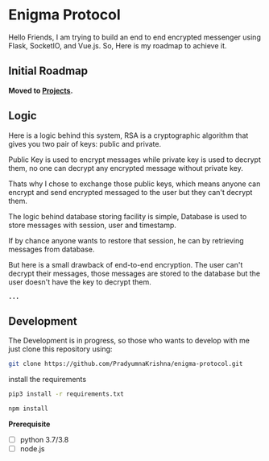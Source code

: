 
# Enigma Protocol

Hello Friends, I am trying to build an end to end encrypted messenger using Flask, SocketIO, and Vue.js. So, Here is my roadmap to achieve it.


## Initial Roadmap 

**Moved to [Projects](https://github.com/PradyumnaKrishna/enigma-protocol/projects/2).**


## Logic

Here is a logic behind this system, RSA is a cryptographic algorithm that gives you two pair of keys: public and private.

Public Key is used to encrypt messages while private key is used to decrypt them, no one can decrypt any encrypted message without private key.

Thats why I chose to exchange those public keys, which means anyone can encrypt and send encrypted messaged to the user but they can't decrypt them.

The logic behind database storing facility is simple, Database is used to store messages with session, user and timestamp.

If by chance anyone wants to restore that session, he can by retrieving messages from database.

But here is a small drawback of end-to-end encryption. The user can't decrypt their messages, those messages are stored to the database but the user doesn't have the key to decrypt them.

**`...`**


## Development

The Development is in progress, so those who wants to develop with me just clone this repository using:

```bash
git clone https://github.com/PradyumnaKrishna/enigma-protocol.git
```

install the requirements

```bash
pip3 install -r requirements.txt

npm install
```

**Prerequisite**
- [ ] python 3.7/3.8
- [ ] node.js
